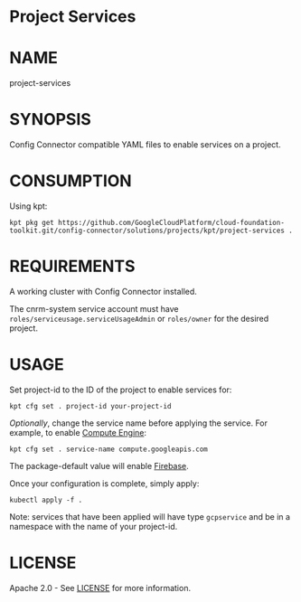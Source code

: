 Project Services
==================================================

# NAME

  project-services

# SYNOPSIS
  Config Connector compatible YAML files to enable services on a project.
# CONSUMPTION
  Using kpt:
  ```
  kpt pkg get https://github.com/GoogleCloudPlatform/cloud-foundation-toolkit.git/config-connector/solutions/projects/kpt/project-services .
  ```
# REQUIREMENTS
  A working cluster with Config Connector installed.

  The cnrm-system service account must have
`roles/serviceusage.serviceUsageAdmin` or `roles/owner` for the desired project.
# USAGE
  Set project-id to the ID of the project to enable services for:
  ```
  kpt cfg set . project-id your-project-id
  ```
  _Optionally_, change the service name before applying the service. For example, to enable
[Compute Engine](https://cloud.google.com/compute/docs):
  ```
  kpt cfg set . service-name compute.googleapis.com
  ```
  The package-default value will enable
[Firebase](https://firebase.google.com/docs).

  Once your configuration is complete, simply apply:
  ```
  kubectl apply -f .
  ```
  Note: services that have been applied will have type `gcpservice` and be in a namespace with the name of your project-id.
# LICENSE
  Apache 2.0 - See [LICENSE](/LICENSE) for more information.
